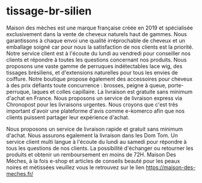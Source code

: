 # tissage-br-silien
Maison des mèches est une marque française créée en 2019 et spécialisée exclusivement dans la vente de cheveux naturels haut de gammes.
Nous garantissons à chaque envoi une qualité irréprochable de cheveux et un emballage soigné car pour nous la satisfaction de nos clients est la priorité.
Notre service client est à l'écoute du lundi au vendredi pour conseiller nos clients et répondre à toutes les questions concernant nos produits. Nous proposons une vaste gamme de perruques indétectables lace wig, des tissages brésiliens, et d'extensions naturelles pour tous les envies de coiffure. Notre boutique propose également des accessoires pour cheveux à des prix défiants toute concurrence : brosses, peigne à queue, porte-perruque, laques et colles capillaire. La livraison est gratuite sans minimum d'achat en France. Nous proposons un service de livraison express via Chronopost pour les livraisons urgentes. Nous croyons que c'est très important d'avoir une plateforme d'avis comme e-komerco afin que nos clients puissent partager leur expérience d'achat.

Nous proposons un service de livraison rapide et gratuit sans minimum d'achat. Nous assurons egalement la livraison dans les Dom Tom.  Un service client multi langue à l'écoute du lundi au samedi pour répondre à tous les questions de nos clients. La possibilité d'échanger ou retourner les produits et obtenir un remboursement en moins de 72H.
Maison Des Mèches, à la fois e-shop et articles de conseils beauté pour les peaux noires et métissées veuillez vous le retrouvez sur le lien https://maison-des-meches.fr/
